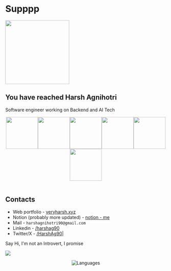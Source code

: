 # Supppp 
<img src="https://media1.giphy.com/media/v1.Y2lkPTc5MGI3NjExeGd5MWF4eHloOHh3ZXZwYTB6bThjeWRzYXB2cmdhaDIzZXUxODN0NiZlcD12MV9pbnRlcm5hbF9naWZfYnlfaWQmY3Q9Zw/OnnUZxcHsbBN6/giphy.gif" width="200px">

## You have reached __Harsh Agnihotri__
Software engineer working on Backend and AI Tech

<p align="center">
  <img src="https://i.giphy.com/media/KzJkzjggfGN5Py6nkT/200.webp" width="100"><img src="https://i.giphy.com/media/LMt9638dO8dftAjtco/200.webp" width="100"><img src="https://i.giphy.com/media/eNAsjO55tPbgaor7ma/200w.webp" width="100"><img src="https://media3.giphy.com/media/ln7z2eWriiQAllfVcn/200w.webp" width="100"><img src="https://i.giphy.com/media/VgGthkhUvGgOit7Y9i/200.webp" width="100"><img src="https://i.giphy.com/media/IdyAQJVN2kVPNUrojM/200.webp" width="100"><br><br>
</p>




## Contacts
  - Web portfolio - [veryharsh.xyz](veryharsh.xyz)
  - Notion (probably more updated) - [notion - me](https://blush-cabbage-3d4.notion.site/Hi-I-m-Harsh-Agnihotri-c6c2efc1d4c445cab16d2e03ac57d656?pvs=74) 
  - Mail - `harshagnihotri90@gmail.com`
  - Linkedin  - [/harshag90](https://www.linkedin.com/in/harshag90/)
  - Twitter/X - [/HarshAg90](https://twitter.com/HarshAg90)|

Say Hi, I'm not an Introvert, I promise 

![](https://komarev.com/ghpvc/?username=HarshAg90&color=brightgreen)

<p align="center">
    <img src="https://github-readme-stats.vercel.app/api/top-langs/?username=HarshAg90&layout=compact" alt="Languages"/> 
</p>



